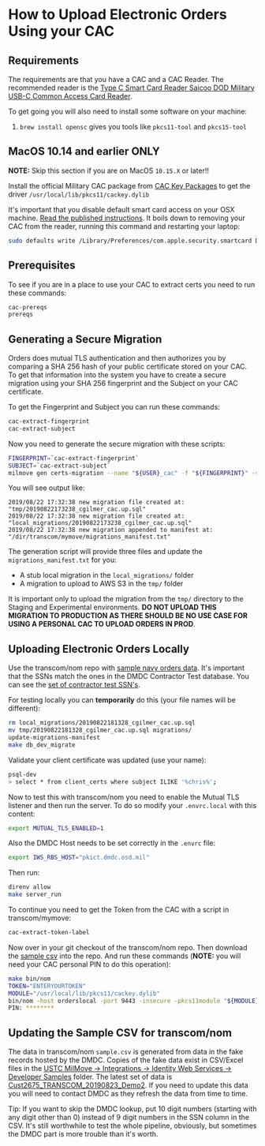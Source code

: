 # How to Upload Electronic Orders Using your CAC

## Requirements

The requirements are that you have a CAC and a CAC Reader. The recommended reader is the [Type C Smart Card Reader
Saicoo DOD Military USB-C Common Access Card Reader](https://www.amazon.com/Reader-Saicoo-Military-Compatible-Windows/dp/B071NT53M7/ref=sr_1_4).

To get going you will also need to install some software on your machine:

1. `brew install opensc` gives you tools like `pkcs11-tool` and `pkcs15-tool`

## MacOS 10.14 and earlier ONLY

**NOTE:** Skip this section if you are on MacOS `10.15.X` or later!!

Install the official Military CAC package from [CAC Key Packages](http://militarycac.org/MacVideos.htm#CACKey_packages) to get the driver `/usr/local/lib/pkcs11/cackey.dylib`

It's important that you disable default smart card access on your OSX machine. [Read the published instructions](http://militarycac.org/macuninstall.htm#Mojave_(10.14),_High_Sierra_(10.13.x),_and_Sierra_(10.12.x)_Built_in_Smart_Card_Ability). It boils down to removing your CAC from the reader, running this command and restarting your laptop:

```sh
sudo defaults write /Library/Preferences/com.apple.security.smartcard DisabledTokens -array com.apple.CryptoTokenKit.pivtoken
```

## Prerequisites

To see if you are in a place to use your CAC to extract certs you need to run these commands:

```sh
cac-prereqs
prereqs
```

## Generating a Secure Migration

Orders does mutual TLS authentication and then authorizes you by comparing a SHA 256 hash of your public certificate
stored on your CAC. To get that information into the system you have to create a secure migration using your
SHA 256 fingerprint and the Subject on your CAC certificate.

To get the Fingerprint and Subject you can run these commands:

```sh
cac-extract-fingerprint
cac-extract-subject
```

Now you need to generate the secure migration with these scripts:

```sh
FINGERPRINT=`cac-extract-fingerprint`
SUBJECT=`cac-extract-subject`
milmove gen certs-migration --name "${USER}_cac" -f "${FINGERPRINT}" -s "${SUBJECT}"
```

You will see output like:

```text
2019/08/22 17:32:38 new migration file created at: "tmp/20190822173238_cgilmer_cac.up.sql"
2019/08/22 17:32:38 new migration file created at:  "local_migrations/20190822173238_cgilmer_cac.up.sql"
2019/08/22 17:32:38 new migration appended to manifest at: "/dir/transcom/mymove/migrations_manifest.txt"
```

The generation script will provide three files and update the `migrations_manifest.txt` for you:

* A stub local migration in the `local_migrations/` folder
* A migration to upload to AWS S3 in the `tmp/` folder

It is important only to upload the migration from the `tmp/` directory to the Staging and Experimental environments.
**DO NOT UPLOAD THIS MIGRATION TO PRODUCTION AS THERE SHOULD BE NO USE CASE FOR USING A PERSONAL CAC TO UPLOAD ORDERS
IN PROD**.

## Uploading Electronic Orders Locally

Use the transcom/nom repo with [sample navy orders data](https://drive.google.com/drive/folders/1dxOO9uXSOWfjQiKMzwX3bmRqBJfBLldi). It's important that the SSNs match the ones in the DMDC Contractor Test database. You can see the [set of contractor test SSN's](https://drive.google.com/file/d/1vfxEaC6cadFtMlTGFZsy95P52poKLaXA/view).

For testing locally you can **temporarily** do this (your file names will be different):

```sh
rm local_migrations/20190822181328_cgilmer_cac.up.sql
mv tmp/20190822181328_cgilmer_cac.up.sql migrations/
update-migrations-manifest
make db_dev_migrate
```

Validate your client certificate was updated (use your name):

```sh
psql-dev
> select * from client_certs where subject ILIKE '%chris%';
```

Now to test this with transcom/nom you need to enable the Mutual TLS listener and then run the server. To do so modify your `.envrc.local` with this content:

```sh
export MUTUAL_TLS_ENABLED=1
```

Also the DMDC Host needs to be set correctly in the `.envrc` file:

```sh
export IWS_RBS_HOST="pkict.dmdc.osd.mil"
```

Then run:

```sh
direnv allow
make server_run
```

To continue you need to get the Token from the CAC with a script in transcom/mymove:

```sh
cac-extract-token-label
```

Now over in your git checkout of the transcom/nom repo. Then download the [sample csv](https://drive.google.com/open?id=1-zxetfRhLEpnx1SBTAveoTLpwEzp3fK-) into the repo. And run these commands (**NOTE:** you will need your CAC personal PIN to do this operation):

```sh
make bin/nom
TOKEN="ENTERYOURTOKEN"
MODULE="/usr/local/lib/pkcs11/cackey.dylib"
bin/nom -host orderslocal -port 9443 -insecure -pkcs11module "${MODULE}" -certlabel "Identity #0" -keylabel "Identity #0" --tokenlabel "${TOKEN}" nom_demo_20190404.csv
PIN: ********
```

## Updating the Sample CSV for transcom/nom

The data in transcom/nom `sample.csv` is generated from data in the fake records hosted by the DMDC. Copies of
the fake data exist in CSV/Excel files in the [USTC MilMove -> Integrations -> Identity Web Services -> Developer Samples](https://drive.google.com/drive/folders/16k7eG4j5vSBQIX_eTWnoXqiae1T0ysiq) folder. The latest set of data is [Cust2675_TRANSCOM_20190823_Demo2](https://drive.google.com/drive/folders/16k7eG4j5vSBQIX_eTWnoXqiae1T0ysiq). If you need to update
this data you will need to contact DMDC as they refresh the data from time to time.

Tip: If you want to skip the DMDC lookup, put 10 digit numbers (starting with any digit other than 0) instead of 9 digit numbers in the SSN column in the CSV. It's still worthwhile to test the whole pipeline, obviously, but sometimes the DMDC part is more trouble than it's worth.
